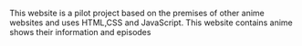 This website is a pilot project based on the premises of other anime websites and uses HTML,CSS and JavaScript.
This website contains anime shows their information and episodes
